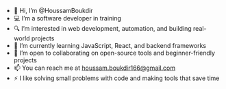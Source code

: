 - 👋 Hi, I’m @HoussamBoukdir
- 💻 I’m a software developer in training
- 🔍 I’m interested in web development, automation, and building real-world projects
- 📘 I’m currently learning JavaScript, React, and backend frameworks
- 🤝 I’m open to collaborating on open-source tools and beginner-friendly projects
- 📫 You can reach me at houssam.boukdir166@gmail.com
- ⚡ I like solving small problems with code and making tools that save time



<!---
HoussamBoukdir/HoussamBoukdir is a ✨ special ✨ repository because its `README.md` (this file) appears on your GitHub profile.
You can click the Preview link to take a look at your changes.
--->
